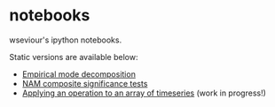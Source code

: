 notebooks
=========

wseviour's ipython notebooks.

Static versions are available below:

* [Empirical mode decomposition](http://nbviewer.ipython.org/urls/raw.githubusercontent.com/wseviour/notebooks/master/Empirical_Mode_Decomposition.ipynb?create=1)
* [NAM composite significance tests](http://nbviewer.ipython.org/urls/raw.githubusercontent.com/wseviour/notebooks/master/NAM_comp_significance.ipynb?create=1)
* [Applying an operation to an array of timeseries](http://nbviewer.ipython.org/urls/raw.githubusercontent.com/wseviour/notebooks/master/Multidimensional_Smoothing.ipynb?create=1) (work in progress!)
